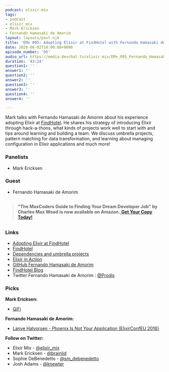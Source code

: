 ```yaml
---
podcast: elixir-mix
tags:
- podcast
- elixir_mix
- Mark Ericksen
- Fernando Hamasaki de Amorim
layout: layouts/post.njk
title: 'EMx 095: Adopting Elixir at FindHotel with Fernando Hamasaki de Amorim'
date: 2020-06-02T10:00:00+0000
episode_number: '95'
audio_url: https://media.devchat.tv/elixir-mix/EMx_095_Fernando_Hamasaki_de_Amorim.mp3
duration: '43:24'
question1: ''
answer1: ''
question2: ''
answer2: ''
question3: ''
answer3: ''
question4: ''
answer4: ''

---
```

Mark talks with Fernando Hamasaki de Amorim about his experience adopting Elixir at [FindHotel](https://findhotel.net). He shares his strategy of introducing Elixir through hack-a-thons, what kinds of projects work well to start with and tips around learning and building a team. We discuss umbrella projects, pattern matching for data transformation, and learning about managing configuration in Elixir applications and much more!

### **Panelists**

* Mark Ericksen

### **Guest**

* Fernando Hamasaki de Amorim

##

> **"The MaxCoders Guide to Finding Your Dream Developer Job" by Charles Max Wood is now available on Amazon.**[ **Get Your Copy Today!**](https://www.amazon.com/gp/product/B081MBL5C9/ref=as_li_ss_tl?ie=UTF8&linkCode=sl1&tag=devchattv-20&linkId=9d61363241636e2546ef46abba198746&language=en_US)

##

### **Links**

* [Adopting Elixir at FindHotel](https://blog.findhotel.net/2019/11/adopting-elixir-at-findhotel/)
* [FindHotel](https://www.findhotel.net/)
* [Dependencies and umbrella projects](https://elixir-lang.org/getting-started/mix-otp/dependencies-and-umbrella-projects.html)
* [Elixir in Action](https://www.manning.com/books/elixir-in-action-second-edition)
* [GitHub Fernando Hamasaki de Amorim](https://github.com/prodis)
* [FindHotel Blog](https://blog.findhotel.net)
* Twitter Fernando Hamasaki de Amorim : [@Prodis](https://twitter.com/prodis)

### **Picks**

**Mark Ericksen:**

* [QiFi](https://qifi.org/)

**Fernando Hamasaki de Amorim:**

* [Lanve Halvorsen - Phoenix Is Not Your Application (ElixirConfEU 2016)](https://www.youtube.com/watch?v=lDKCSheBc-8)

**Follow on Twitter:**

* Elixir Mix - [@elixir_mix](https://twitter.com/elixir_mix)
* Mark Ericksen - [@brainlid](https://twitter.com/brainlid)
* Sophie DeBenedetto - [@sm_debenedetto](https://twitter.com/sm_debenedetto)
* Josh Adams - [@knewter](https://twitter.com/knewter)
